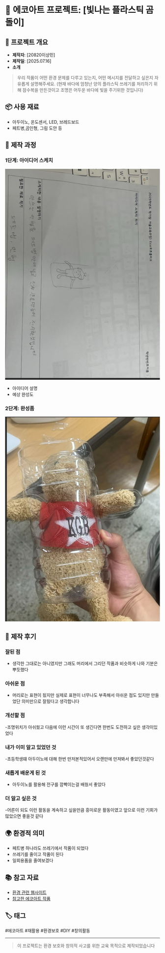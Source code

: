# 🌱 에코아트 프로젝트: [빛나는 플라스틱 곰돌이]

## 📖 프로젝트 개요
- **제작자**: [20820이상민]
- **제작일**: [2025.07.16]
- **소개**
> 우리 작품이 어떤 환경 문제를 다루고 있는지, 어떤 메시지를 전달하고 싶은지 자유롭게 설명해주세요.
> (현재 바다에 엄청난 양의 플라스틱 쓰레기를 처리하기 위해 잠수복을 만든것이고 조명은 어두운 바다에 빛을 주기위한 것입니다)

## 📦 사용 재료
- 아두이노, 온도센서, LED, 브레드보드
- 페트병,곰인형, 그림 도안 등

## 🔧 제작 과정

### 1단계: 아이디어 스케치
![스케치 이미지](yye3e5.png)
- 아이디어 설명
- 예상 완성도

### 2단계: 완성품
![완성품 1](final.png)

## 💭 제작 후기
### 잘된 점
- 생각한 그대로는 아니였지만 그래도 머리에서 그리던 작품과 비슷하게 나와 기분은 뿌듯했다



### 아쉬운 점

- 머리로는 표현이 됬지만 실제로 표현이 너무나도 부족해서 아쉬운 점도 있지만 만들었단 의미만으로 잘됬다고 생각합니다 

### 개선할 점

-조명위치가 아쉬웠고 다음에 이런 시간이 또 생긴다면 한번도 도전하고 싶은 생각이있었다 

### 내가 이미 알고 있었던 것

-초등학생떄 아두이노에 대해 한번 만저본적있어서 오랜만에 만져봐서 좋았던것같다 

### 새롭게 배운게 된 것

- 아두이노를 활용해 전구를 깜빡이는걸 배웠서 좋았다 

### 더 알고 싶은 것

-어른이 되도 이런 활동을 계속하고 싶을만큼 흥미로운 활동이였고 앞으로 이런 기회가 많았으면 좋을것 같다 

## 🌍 환경적 의미
- 페트병 하나라도 쓰레기에서 작품이 되었다
- 쓰레기를 줄이고 작품이 된다
- 일회용품을 줄여보겠다

## 📚 참고 자료
- [환경 관련 웹사이트](https://www.me.go.kr/home/web/main.do)
- [참고한 에코아트 작품](링크)

## 🏷️ 태그
#에코아트 #재활용 #환경보호 #DIY #창의활동

---

> 이 프로젝트는 환경 보호와 창의적 사고를 위한 교육 목적으로 제작되었습니다
